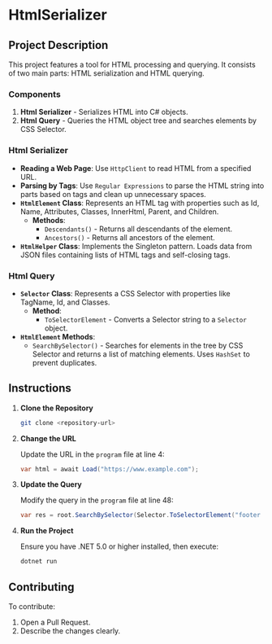 # HtmlSerializer

## Project Description

This project features a tool for HTML processing and querying. It consists of two main parts: HTML serialization and HTML querying.

### Components

1. **Html Serializer** - Serializes HTML into C# objects.
2. **Html Query** - Queries the HTML object tree and searches elements by CSS Selector.

### Html Serializer

- **Reading a Web Page**: Use `HttpClient` to read HTML from a specified URL.
- **Parsing by Tags**: Use `Regular Expressions` to parse the HTML string into parts based on tags and clean up unnecessary spaces.
- **`HtmlElement` Class**: Represents an HTML tag with properties such as Id, Name, Attributes, Classes, InnerHtml, Parent, and Children.
  - **Methods**:
    - `Descendants()` - Returns all descendants of the element.
    - `Ancestors()` - Returns all ancestors of the element.
- **`HtmlHelper` Class**: Implements the Singleton pattern. Loads data from JSON files containing lists of HTML tags and self-closing tags.

### Html Query

- **`Selector` Class**: Represents a CSS Selector with properties like TagName, Id, and Classes.
  - **Method**:
    - `ToSelectorElement` - Converts a Selector string to a `Selector` object.
- **`HtmlElement` Methods**:
  - `SearchBySelector()` - Searches for elements in the tree by CSS Selector and returns a list of matching elements. Uses `HashSet` to prevent duplicates.


## Instructions

1. **Clone the Repository**

   ```bash
   git clone <repository-url>
   ```

2. **Change the URL**

   Update the URL in the `program` file at line 4:

   ```csharp
   var html = await Load("https://www.example.com");
   ```

3. **Update the Query**

   Modify the query in the `program` file at line 48:

   ```csharp
   var res = root.SearchBySelector(Selector.ToSelectorElement("footer p"));
   ```

4. **Run the Project**

   Ensure you have .NET 5.0 or higher installed, then execute:

   ```bash
   dotnet run
   ```

## Contributing

To contribute:
1. Open a Pull Request.
2. Describe the changes clearly.